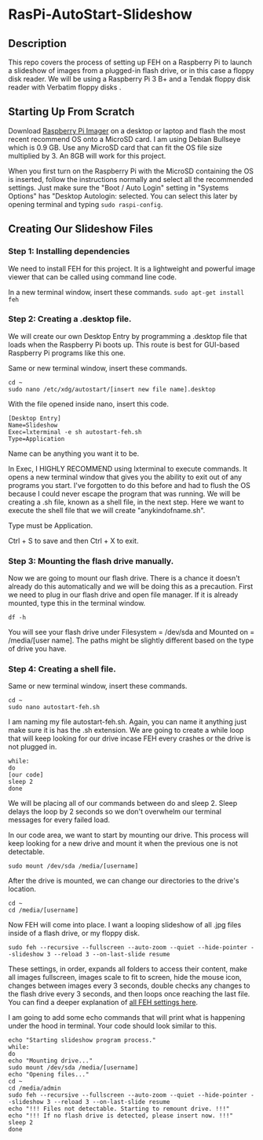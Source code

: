 # RasPi-AutoStart-Slideshow

## Description
This repo covers the process of setting up FEH on a Raspberry Pi to launch a slideshow of images from a plugged-in flash drive, or in this case a floppy disk reader. We will be using a Raspberry Pi 3 B+ and a Tendak floppy disk reader with Verbatim floppy disks .

## Starting Up From Scratch
Download [Raspberry Pi Imager](https://www.raspberrypi.com/software/) on a desktop or laptop and flash the most recent recommend OS onto a MicroSD card. I am using Debian Bullseye which is 0.9 GB. Use any MicroSD card that can fit the OS file size multiplied by 3. An 8GB will work for this project. 

When you first turn on the Raspberry Pi with the MicroSD containing the OS is inserted, follow the instructions normally and select all the recommended settings. Just make sure the "Boot / Auto Login" setting in "Systems Options" has "Desktop Autologin: selected. You can select this later by opening terminal and typing ```sudo raspi-config```.

## Creating Our Slideshow Files

### Step 1: Installing dependencies
We need to install FEH for this project. It is a lightweight and powerful image viewer that can be called using command line code. 

In a new terminal window, insert these commands.
```sudo apt-get install feh```

### Step 2: Creating a .desktop file.
We will create our own Desktop Entry by programming a .desktop file that loads when the Raspberry Pi boots up. This route is best for GUI-based Raspberry Pi programs like this one.

Same or new terminal window, insert these commands.
```
cd ~
sudo nano /etc/xdg/autostart/[insert new file name].desktop
```
With the file opened inside nano, insert this code.
```
[Desktop Entry]
Name=Slideshow
Exec=lxterminal -e sh autostart-feh.sh
Type=Application
```
Name can be anything you want it to be.

In Exec, I HIGHLY RECOMMEND using lxterminal to execute commands. It opens a new terminal window that gives you the ability to exit out of any programs you start. I've forgotten to do this before and had to flush the OS because I could never escape the program that was running. We will be creating a .sh file, known as a shell file, in the next step. Here we want to execute the shell file that we will create "anykindofname.sh".

Type must be Application.

Ctrl + S to save and then Ctrl + X to exit.

### Step 3: Mounting the flash drive manually.
Now we are going to mount our flash drive. There is a chance it doesn't already do this automatically and we will be doing this as a precaution. First we need to plug in our flash drive and open file manager. If it is already mounted, type this in the terminal window.
```
df -h
```
You will see your flash drive under Filesystem = /dev/sda and Mounted on = /media/[user name]. The paths might be slightly different based on the type of drive you have.

### Step 4: Creating a shell file.
Same or new terminal window, insert these commands.
```
cd ~
sudo nano autostart-feh.sh
```
I am naming my file autostart-feh.sh. Again, you can name it anything just make sure it is has the .sh extension.
We are going to create a while loop that will keep looking for our drive incase FEH every crashes or the drive is not plugged in.
```
while:
do
[our code]
sleep 2
done
```
We will be placing all of our commands between do and sleep 2. Sleep delays the loop by 2 seconds so we don't overwhelm our terminal messages for every failed load.

In our code area, we want to start by mounting our drive. This process will keep looking for a new drive and mount it when the previous one is not detectable.
```
sudo mount /dev/sda /media/[username]
```

After the drive is mounted, we can change our directories to the drive's location.
```
cd ~
cd /media/[username]
```

Now FEH will come into place. I want a looping slideshow of all .jpg files inside of a flash drive, or my floppy disk.
```
sudo feh --recursive --fullscreen --auto-zoom --quiet --hide-pointer --slideshow 3 --reload 3 --on-last-slide resume
```
These settings, in order, expands all folders to access their content, make all images fullscreen, images scale to fit to screen, hide the mouse icon, changes between images every 3 seconds, double checks any changes to the flash drive every 3 seconds, and then loops once reaching the last file. You can find a deeper explanation of [all FEH settings here](https://man.finalrewind.org/1/feh/).

I am going to add some echo commands that will print what is happening under the hood in terminal. Your code should look similar to this.
```
echo "Starting slideshow program process."
while:
do
echo "Mounting drive..."
sudo mount /dev/sda /media/[username]
echo "Opening files..."
cd ~
cd /media/admin
sudo feh --recursive --fullscreen --auto-zoom --quiet --hide-pointer --slideshow 3 --reload 3 --on-last-slide resume
echo "!!! Files not detectable. Starting to remount drive. !!!"
echo "!!! If no flash drive is detected, please insert now. !!!"
sleep 2
done
```
